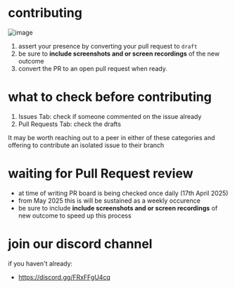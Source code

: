 # contributing

![image](https://github.com/user-attachments/assets/13669298-59e7-4622-ac5d-337bb94b928f)

1. assert your presence by converting your pull request to `draft `
2. be sure to **include screenshots and or screen recordings** of the new outcome
3. convert the PR to an open pull request when ready.

# what to check before contributing

1. Issues Tab: check if someone commented on the issue already
2. Pull Requests Tab: check the drafts

It may be worth reaching out to a peer in either of these categories and offering to contribute an isolated issue to their branch

# waiting for Pull Request review

- at time of writing PR board is being checked once daily (17th April 2025)
- from May 2025 this is will be sustained as a weekly occurence
- be sure to include **include screenshots and or screen recordings** of new outcome to speed up this process

# join our discord channel 

if you haven't already:
- https://discord.gg/FRxFFgU4cq
